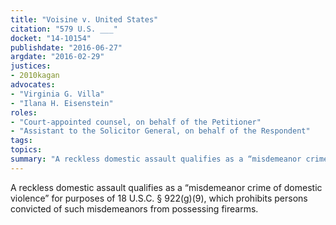 ```yaml
---
title: "Voisine v. United States"
citation: "579 U.S. ___"
docket: "14-10154"
publishdate: "2016-06-27"
argdate: "2016-02-29"
justices:
- 2010kagan
advocates:
- "Virginia G. Villa"
- "Ilana H. Eisenstein"
roles:
- "Court-appointed counsel, on behalf of the Petitioner"
- "Assistant to the Solicitor General, on behalf of the Respondent"
tags:
topics:
summary: "A reckless domestic assault qualifies as a “misdemeanor crime of domestic violence” for purposes of 18 U.S.C. § 922(g)(9), which prohibits persons convicted of such misdemeanors from possessing firearms."
---
```

A reckless domestic assault qualifies as a “misdemeanor crime of domestic violence” for purposes of 18 U.S.C. § 922(g)(9), which prohibits persons convicted of such misdemeanors from possessing firearms.


